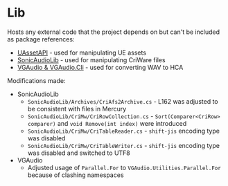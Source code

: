 # Lib
Hosts any external code that the project depends on but can't be included as package references:
- [UAssetAPI](https://github.com/atenfyr/UAssetAPI/tree/8aa90add4da7bc17be87229044d02b3b94247ecf/UAssetAPI) - used for manipulating UE assets
- [SonicAudioLib](https://github.com/blueskythlikesclouds/SonicAudioTools/tree/178b025d7e17f5b781c678f738772871e0f1d30a) - used for manipulating CriWare files
- [VGAudio & VGAudio.Cli](https://github.com/LazyBone152/XV2-Tools/blob/ef73d0b413be405de40ce0172e7d5ad83c6100c6/LB_Common/Audio/) - used for converting WAV to HCA

Modifications made:
- SonicAudioLib
    - `SonicAudioLib/Archives/CriAfs2Archive.cs` - L162 was adjusted to be consistent with files in Mercury
    - `SonicAudioLib/CriMw/CriRowCollection.cs` - `Sort(Comparer<CriRow> comparer)` and `void Remove(int index)` were introduced
    - `SonicAudioLib/CriMw/CriTableReader.cs` - `shift-jis` encoding type was disabled
    - `SonicAudioLib/CriMw/CriTableWriter.cs` - `shift-jis` encoding type was disabled and switched to UTF8
- VGAudio
    - Adjusted usage of `Parallel.For` to `VGAudio.Utilities.Parallel.For` because of clashing namespaces
